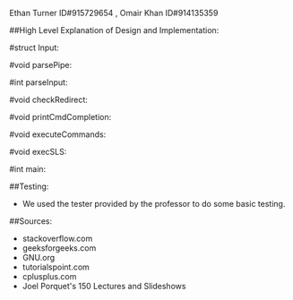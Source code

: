 Ethan Turner ID#915729654	 , Omair Khan	 ID#914135359

##High Level Explanation of Design and Implementation:

#struct Input:

#void parsePipe:

#int parseInput:

#void checkRedirect:

#void printCmdCompletion:

#void executeCommands:

#void execSLS:

#int main:

##Testing:

- We used the tester provided by the professor to do some basic testing.

##Sources:
- stackoverflow.com
- geeksforgeeks.com
- GNU.org
- tutorialspoint.com
- cplusplus.com
- Joel Porquet's 150 Lectures and Slideshows